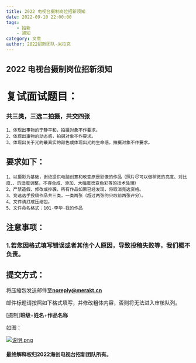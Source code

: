 ```yaml
---
title: 2022 电视台摄制岗位招新须知
date: 2022-09-10 22:00:00
tags: 
    - 招新
    - 通知
category: 文章
author: 2022招新团队-米拉克
---
```


## 2022 电视台摄制岗位招新须知

# 复试面试题目：

### 共三类，三选二拍摄，共交四张

    1、体现出事物的宁静平和，拍摄对象不作要求。
    2、体现出事物的动态感，拍摄对象不作要求。
    3、体现出关于光的最真实的颜色或体现出光的生命感，拍摄对象不作要求。

## 要求如下：

    1、以摄影为基础，谢绝提供电脑创意和改变原是影像的作品（照片尽可以做稍微的亮度、对比度、、的适度调整，不得合成、添加、大幅度改变色彩等的技术处理）
    2、严禁造假、修改或抄袭。所有作品如果已经发现，将取消竞选资格。
    3、竞选选手投稿作品共三类，一类两张（超过两张的只取前两张评分）。
    4、文件请打成压缩包。
    5、文件命名格式：101-李华-我的作品

## 注意事项：

### 1.若您因格式填写错误或者其他个人原因，导致投稿失败等，我们**概不负责**。

## 提交方式：

将压缩包发送邮件至[**noreply@merakt.cn**](mailto:noreply@merakt.cn?subject=[摄制]班级+姓名+作品标题)

邮件标题请按照如下格式填写，并修改粗体内容，否则将无法进入审核队列。

[摄制]**班级**+**姓名**+**作品名称** 

如图：

[![说明.png](https://s1.ax1x.com/2022/09/10/vO1Rpt.png)](https://imgse.com/i/vO1Rpt)

#### 最终解释权归**2022海创电视台招新团队**所有。